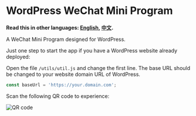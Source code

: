 # WordPress WeChat Mini Program

**Read this in other languages: [English](README_en.md), [中文](README.md).**

A WeChat Mini Program designed for WordPress.

Just one step to start the app if you have a WordPress website already deployed:

Open the file `/utils/util.js` and change the first line. The base URL should be changed to your website domain URL of WordPress.

```Javascript
const baseUrl = 'https://your.domain.com';
```

Scan the following QR code to experience:

![QR code](https://blog.yanand.tech/wp-content/uploads/2022/01/wechat_qrcode.png)